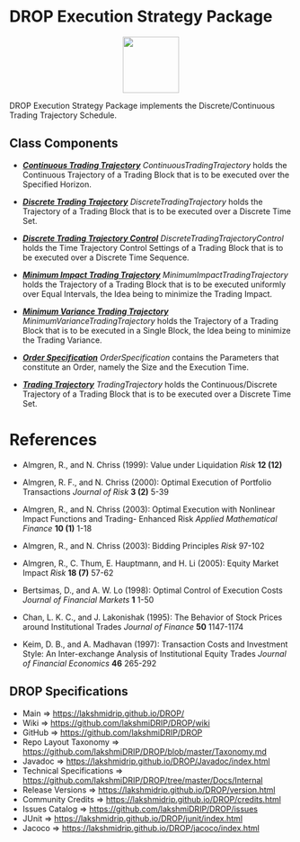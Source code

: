 # DROP Execution Strategy Package

<p align="center"><img src="https://github.com/lakshmiDRIP/DROP/blob/master/DRIP_Logo.gif?raw=true" width="100"></p>

DROP Execution Strategy Package implements the Discrete/Continuous Trading Trajectory Schedule.


## Class Components

 * [***Continuous Trading Trajectory***](https://github.com/lakshmiDRIP/DROP/tree/master/src/main/java/org/drip/execution/strategy/ContinuousTradingTrajectory.java)
 <i>ContinuousTradingTrajectory</i> holds the Continuous Trajectory of a Trading Block that is to be executed
 over the Specified Horizon.

 * [***Discrete Trading Trajectory***](https://github.com/lakshmiDRIP/DROP/tree/master/src/main/java/org/drip/execution/strategy/DiscreteTradingTrajectory.java)
 <i>DiscreteTradingTrajectory</i> holds the Trajectory of a Trading Block that is to be executed over a
 Discrete Time Set.

 * [***Discrete Trading Trajectory Control***](https://github.com/lakshmiDRIP/DROP/tree/master/src/main/java/org/drip/execution/strategy/DiscreteTradingTrajectoryControl.java)
 <i>DiscreteTradingTrajectoryControl</i> holds the Time Trajectory Control Settings of a Trading Block that
 is to be executed over a Discrete Time Sequence.

 * [***Minimum Impact Trading Trajectory***](https://github.com/lakshmiDRIP/DROP/tree/master/src/main/java/org/drip/execution/strategy/MinimumImpactTradingTrajectory.java)
 <i>MinimumImpactTradingTrajectory</i> holds the Trajectory of a Trading Block that is to be executed
 uniformly over Equal Intervals, the Idea being to minimize the Trading Impact.

 * [***Minimum Variance Trading Trajectory***](https://github.com/lakshmiDRIP/DROP/tree/master/src/main/java/org/drip/execution/strategy/MinimumVarianceTradingTrajectory.java)
 <i>MinimumVarianceTradingTrajectory</i> holds the Trajectory of a Trading Block that is to be executed in
 a Single Block, the Idea being to minimize the Trading Variance.

 * [***Order Specification***](https://github.com/lakshmiDRIP/DROP/tree/master/src/main/java/org/drip/execution/strategy/OrderSpecification.java)
 <i>OrderSpecification</i> contains the Parameters that constitute an Order, namely the Size and the
 Execution Time.

 * [***Trading Trajectory***](https://github.com/lakshmiDRIP/DROP/tree/master/src/main/java/org/drip/execution/strategy/TradingTrajectory.java)
 <i>TradingTrajectory</i> holds the Continuous/Discrete Trajectory of a Trading Block that is to be executed
 over a Discrete Time Set.


# References

 * Almgren, R., and N. Chriss (1999): Value under Liquidation <i>Risk</i> <b>12 (12)</b>

 * Almgren, R. F., and N. Chriss (2000): Optimal Execution of Portfolio Transactions <i>Journal of Risk</i>
 	<b>3 (2)</b> 5-39

 * Almgren, R., and N. Chriss (2003): Optimal Execution with Nonlinear Impact Functions and Trading-
 	Enhanced Risk <i>Applied Mathematical Finance</i> <b>10 (1)</b> 1-18

 * Almgren, R., and N. Chriss (2003): Bidding Principles <i>Risk</i> 97-102

 * Almgren, R., C. Thum, E. Hauptmann, and H. Li (2005): Equity Market Impact <i>Risk</i> <b>18 (7)</b> 57-62

 * Bertsimas, D., and A. W. Lo (1998): Optimal Control of Execution Costs <i>Journal of Financial Markets</i>
 	<b>1</b> 1-50

 * Chan, L. K. C., and J. Lakonishak (1995): The Behavior of Stock Prices around Institutional Trades
 	<i>Journal of Finance</i> <b>50</b> 1147-1174

 * Keim, D. B., and A. Madhavan (1997): Transaction Costs and Investment Style: An Inter-exchange Analysis of
 	Institutional Equity Trades <i>Journal of Financial Economics</i> <b>46</b> 265-292


## DROP Specifications

 * Main                     => https://lakshmidrip.github.io/DROP/
 * Wiki                     => https://github.com/lakshmiDRIP/DROP/wiki
 * GitHub                   => https://github.com/lakshmiDRIP/DROP
 * Repo Layout Taxonomy     => https://github.com/lakshmiDRIP/DROP/blob/master/Taxonomy.md
 * Javadoc                  => https://lakshmidrip.github.io/DROP/Javadoc/index.html
 * Technical Specifications => https://github.com/lakshmiDRIP/DROP/tree/master/Docs/Internal
 * Release Versions         => https://lakshmidrip.github.io/DROP/version.html
 * Community Credits        => https://lakshmidrip.github.io/DROP/credits.html
 * Issues Catalog           => https://github.com/lakshmiDRIP/DROP/issues
 * JUnit                    => https://lakshmidrip.github.io/DROP/junit/index.html
 * Jacoco                   => https://lakshmidrip.github.io/DROP/jacoco/index.html
